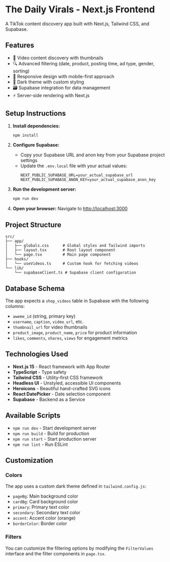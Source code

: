 # The Daily Virals - Next.js Frontend

A TikTok content discovery app built with Next.js, Tailwind CSS, and Supabase.

## Features

- 🎥 Video content discovery with thumbnails
- 🔍 Advanced filtering (date, product, posting time, ad type, gender, sorting)
- 📱 Responsive design with mobile-first approach
- 🎨 Dark theme with custom styling
- 🗃️ Supabase integration for data management
- ⚡ Server-side rendering with Next.js

## Setup Instructions

1. **Install dependencies:**
   ```bash
   npm install
   ```

2. **Configure Supabase:**
   - Copy your Supabase URL and anon key from your Supabase project settings
   - Update the `.env.local` file with your actual values:
     ```
     NEXT_PUBLIC_SUPABASE_URL=your_actual_supabase_url
     NEXT_PUBLIC_SUPABASE_ANON_KEY=your_actual_supabase_anon_key
     ```

3. **Run the development server:**
   ```bash
   npm run dev
   ```

4. **Open your browser:**
   Navigate to [http://localhost:3000](http://localhost:3000)

## Project Structure

```
src/
├── app/
│   ├── globals.css      # Global styles and Tailwind imports
│   ├── layout.tsx       # Root layout component
│   └── page.tsx         # Main page component
├── hooks/
│   └── useVideos.ts     # Custom hook for fetching videos
└── lib/
    └── supabaseClient.ts # Supabase client configuration
```

## Database Schema

The app expects a `shop_videos` table in Supabase with the following columns:
- `aweme_id` (string, primary key)
- `username`, `caption`, `video_url`, etc.
- `thumbnail_url` for video thumbnails
- `product_image`, `product_name`, `price` for product information
- `likes`, `comments`, `shares`, `views` for engagement metrics

## Technologies Used

- **Next.js 15** - React framework with App Router
- **TypeScript** - Type safety
- **Tailwind CSS** - Utility-first CSS framework
- **Headless UI** - Unstyled, accessible UI components
- **Heroicons** - Beautiful hand-crafted SVG icons
- **React DatePicker** - Date selection component
- **Supabase** - Backend as a Service

## Available Scripts

- `npm run dev` - Start development server
- `npm run build` - Build for production
- `npm run start` - Start production server
- `npm run lint` - Run ESLint

## Customization

### Colors
The app uses a custom dark theme defined in `tailwind.config.js`:
- `pageBg`: Main background color
- `cardBg`: Card background color
- `primary`: Primary text color
- `secondary`: Secondary text color
- `accent`: Accent color (orange)
- `borderColor`: Border color

### Filters
You can customize the filtering options by modifying the `FilterValues` interface and the filter components in `page.tsx`.
